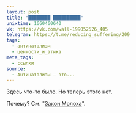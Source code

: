 ```yaml
---
layout: post
title: "████████ ██████████"
unixtime: 1660460640
vk: https://vk.com/wall-199052526_405
telegram: https://t.me/reducing_suffering/209
tags:
  - антинатализм
  - ценности_и_этика
meta_tags:
  - ссылки
source:
  - Антинатализм — это...
---
```

Здесь что-то было. Но теперь этого нет.

Почему? См. "[Закон Молоха](711.html)".
